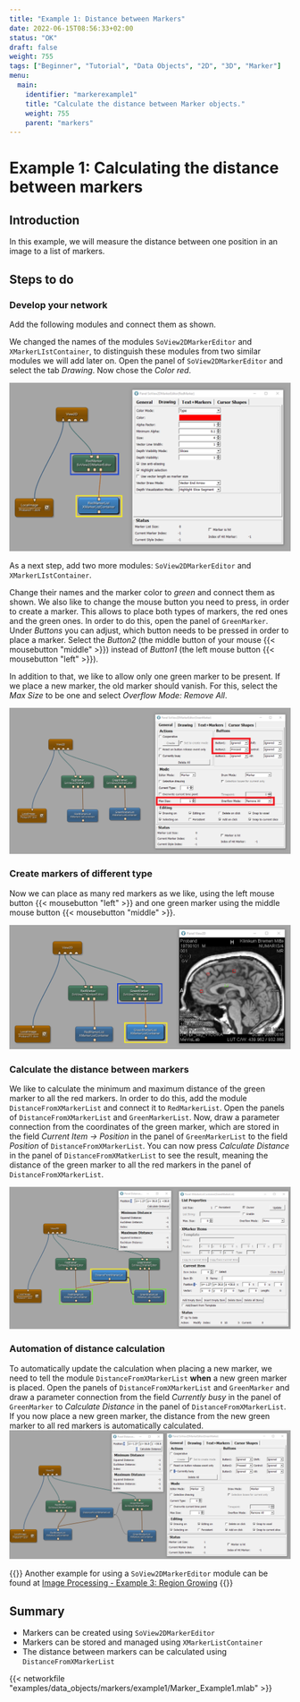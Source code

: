 ```yaml
---
title: "Example 1: Distance between Markers"
date: 2022-06-15T08:56:33+02:00
status: "OK"
draft: false
weight: 755
tags: ["Beginner", "Tutorial", "Data Objects", "2D", "3D", "Marker"]
menu: 
  main:
    identifier: "markerexample1"
    title: "Calculate the distance between Marker objects."
    weight: 755
    parent: "markers"
---
```

# Example 1: Calculating the distance between markers
## Introduction

In this example, we will measure the distance between one position in an image to a list of markers.

## Steps to do
### Develop your network
Add the following modules and connect them as shown.

We changed the names of the modules `SoView2DMarkerEditor` and `XMarkerLIstContainer`, to distinguish these modules from two similar modules we will add later on. Open the panel of `SoView2DMarkerEditor` and select the tab *Drawing*. Now chose the *Color* *red*. 

![Marker Color](/images/tutorials/dataobjects/markers/DO_Markers_03.png "Marker Color")

As a next step, add two more modules: `SoView2DMarkerEditor` and `XMarkerLIstContainer`.

Change their names and the marker color to *green* and connect them as shown. We also like to change the mouse button you need to press, in order to create a marker. This allows to place both types of markers, the red ones and the green ones. In order to do this, open the panel of `GreenMarker`. Under *Buttons* you can adjust, which button needs to be pressed in order to place a marker. Select the *Button2* (the middle button of your mouse {{< mousebutton "middle" >}}) instead of *Button1* (the left mouse button {{< mousebutton "left" >}}).

In addition to that, we like to allow only one green marker to be present. If we place a new marker, the old marker should vanish. For this, select the *Max Size* to be one and select *Overflow Mode: Remove All*.

![Marker Editor Settings](/images/tutorials/dataobjects/markers/DO_Markers_04.png "Marker Editor Settings")

### Create markers of different type
Now we can place as many red markers as we like, using the left mouse button {{< mousebutton "left" >}} and one green marker using the middle mouse button {{< mousebutton "middle" >}}.

![Two Types of Markers](/images/tutorials/dataobjects/markers/DO_Markers_05.png "Two Types of Markers")

### Calculate the distance between markers
We like to calculate the minimum and maximum distance of the green marker to all the red markers. In order to do this, add the module `DistanceFromXMarkerList` and connect it to `RedMarkerList`. Open the panels of `DistanceFromXMarkerList` and `GreenMarkerList`. Now, draw a parameter connection from the coordinates of the green marker, which are stored in the field *Current Item -> Position* in the panel of `GreenMarkerList` to the field *Position* of `DistanceFromXMarkerList`. You can now press *Calculate Distance* in the panel of `DistanceFromXMatkerList` to see the result, meaning the distance of the green marker to all the red markers in the panel of `DistanceFromXMarkerList`.

![Module DistanceFromXMarkerList](/images/tutorials/dataobjects/markers/DO_Markers_06.png "Module DistanceFromXMarkerList")

### Automation of distance calculation
To automatically update the calculation when placing a new marker, we need to tell the module `DistanceFromXMarkerList` **when** a new green marker is placed. Open the panels of `DistanceFromXMarkerList` and `GreenMarker` and draw a parameter connection from the field *Currently busy* in the panel of `GreenMarker` to *Calculate Distance* in the panel of `DistanceFromXMarkerList`. If you now place a new green marker, the distance from the new green marker to all red markers is automatically calculated.
![Calculation of Distance between Markers](/images/tutorials/dataobjects/markers/DO_Markers_07.png "Calculation of Distance between Markers")

{{<alert class="info" caption="Additional Information">}}
Another example for using a `SoView2DMarkerEditor` module can be found at [Image Processing - Example 3: Region Growing](/tutorials/image_processing/image_processing3 "Image Processing - Example 3: Region Growing")
{{</alert>}}

## Summary
* Markers can be created using `SoView2DMarkerEditor`
* Markers can be stored and managed using `XMarkerListContainer`
* The distance between markers can be calculated using `DistanceFromXMarkerList`

{{< networkfile "examples/data_objects/markers/example1/Marker_Example1.mlab" >}}
